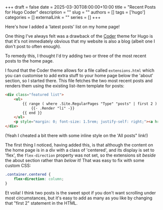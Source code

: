 +++ 
draft = false
date = 2025-03-30T08:00:00+10:00
title = "Recent Posts for Hugo Coder"
description = ""
slug = ""
authors = []
tags = ['hugo']
categories = []
externalLink = ""
series = []
+++

Here's how I added a 'latest posts' list on my home page!

<!--more-->

One thing I've always felt was a drawback of the [Coder](https://github.com/luizdepra/hugo-coder/) theme for Hugo is that it's not immediately obvious that my website is also a blog (albeit one I don't post to often enough). 

To remedy this, I thought I'd try adding two or three of the most recent posts to the home page. 

I found that the Coder theme allows for a file called `extensions.html` which you can customise to add extra stuff to your home page below the 'about' section, so I started there. This file fetches the two most recent posts and renders them using the existing list-item template for posts:

```html
<div class="featured list">
    <ul>
        {{ range ( where .Site.RegularPages "Type" "posts" | first 2 ) }}
            {{- .Render "li" -}}
        {{ end }}
    </ul>
    <p style="margin: 0; font-size: 1.5rem; justify-self: right;"><a href="/posts">All posts &rarr;</a></p>
</div>
```

(Yeah I cheated a bit there with some inline style on the 'All posts" link!)

The first thing I noticed, having added this, is that although the content on the home page is in a div with a class of 'centered', and its display is set to 'flex', the `flex-direction` property was not set, so the extensions sit *beside* the about section rather than *below* it! That was easy to fix with some custom CSS:

```css
.container.centered {
    flex-direction: column;
}
```

Et voila! I think two posts is the sweet spot if you don't want scrolling under most circumstances, but it's easy to add as many as you like by changing that "first 2" statement in the HTML.